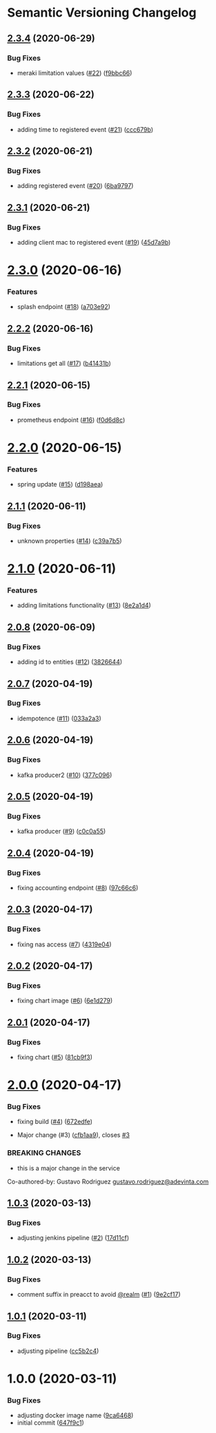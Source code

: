 # Semantic Versioning Changelog

## [2.3.4](https://github.com/esmartit/smartpoke-freeradius/compare/v2.3.3...v2.3.4) (2020-06-29)


### Bug Fixes

* meraki limitation values ([#22](https://github.com/esmartit/smartpoke-freeradius/issues/22)) ([f9bbc66](https://github.com/esmartit/smartpoke-freeradius/commit/f9bbc66b16af515cf75af2a1c4906cd69eaf9d75))

## [2.3.3](https://github.com/esmartit/smartpoke-freeradius/compare/v2.3.2...v2.3.3) (2020-06-22)


### Bug Fixes

* adding time to registered event ([#21](https://github.com/esmartit/smartpoke-freeradius/issues/21)) ([ccc679b](https://github.com/esmartit/smartpoke-freeradius/commit/ccc679bd7b8c4400d6735411c4abd2ec20ca10f8))

## [2.3.2](https://github.com/esmartit/smartpoke-freeradius/compare/v2.3.1...v2.3.2) (2020-06-21)


### Bug Fixes

* adding registered event ([#20](https://github.com/esmartit/smartpoke-freeradius/issues/20)) ([6ba9797](https://github.com/esmartit/smartpoke-freeradius/commit/6ba97971f3bed1967ed94e2a3ecccb60d93ec9d8))

## [2.3.1](https://github.com/esmartit/smartpoke-freeradius/compare/v2.3.0...v2.3.1) (2020-06-21)


### Bug Fixes

* adding client mac to registered event ([#19](https://github.com/esmartit/smartpoke-freeradius/issues/19)) ([45d7a9b](https://github.com/esmartit/smartpoke-freeradius/commit/45d7a9b726afc90173f45619bad04a5fde3a4447))

# [2.3.0](https://github.com/esmartit/smartpoke-freeradius/compare/v2.2.2...v2.3.0) (2020-06-16)


### Features

* splash endpoint ([#18](https://github.com/esmartit/smartpoke-freeradius/issues/18)) ([a703e92](https://github.com/esmartit/smartpoke-freeradius/commit/a703e92ad2d073b4ccb6e6ff220aa9b953d7ef76))

## [2.2.2](https://github.com/esmartit/smartpoke-freeradius/compare/v2.2.1...v2.2.2) (2020-06-16)


### Bug Fixes

* limitations get all ([#17](https://github.com/esmartit/smartpoke-freeradius/issues/17)) ([b41431b](https://github.com/esmartit/smartpoke-freeradius/commit/b41431b2e321e38f96ded9078aa86e587a270808))

## [2.2.1](https://github.com/esmartit/smartpoke-freeradius/compare/v2.2.0...v2.2.1) (2020-06-15)


### Bug Fixes

* prometheus endpoint ([#16](https://github.com/esmartit/smartpoke-freeradius/issues/16)) ([f0d6d8c](https://github.com/esmartit/smartpoke-freeradius/commit/f0d6d8cd87df63f41be7f09f7d45cbfede955aad))

# [2.2.0](https://github.com/esmartit/smartpoke-freeradius/compare/v2.1.1...v2.2.0) (2020-06-15)


### Features

* spring update ([#15](https://github.com/esmartit/smartpoke-freeradius/issues/15)) ([d198aea](https://github.com/esmartit/smartpoke-freeradius/commit/d198aea8644aa1ffef5a8dfe12c6d4c62a721e7b))

## [2.1.1](https://github.com/esmartit/smartpoke-freeradius/compare/v2.1.0...v2.1.1) (2020-06-11)


### Bug Fixes

* unknown properties ([#14](https://github.com/esmartit/smartpoke-freeradius/issues/14)) ([c39a7b5](https://github.com/esmartit/smartpoke-freeradius/commit/c39a7b57eb14dac25ad7a40a3d0aa92ae865eb84))

# [2.1.0](https://github.com/esmartit/smartpoke-freeradius/compare/v2.0.8...v2.1.0) (2020-06-11)


### Features

* adding limitations functionality ([#13](https://github.com/esmartit/smartpoke-freeradius/issues/13)) ([8e2a1d4](https://github.com/esmartit/smartpoke-freeradius/commit/8e2a1d4b106d67c5562542292f5f4aa24e693f8f))

## [2.0.8](https://github.com/esmartit/smartpoke-freeradius/compare/v2.0.7...v2.0.8) (2020-06-09)


### Bug Fixes

* adding id to entities ([#12](https://github.com/esmartit/smartpoke-freeradius/issues/12)) ([3826644](https://github.com/esmartit/smartpoke-freeradius/commit/3826644955dd278671085ac092c6654ecf38497e))

## [2.0.7](https://github.com/esmartit/smartpoke-freeradius/compare/v2.0.6...v2.0.7) (2020-04-19)


### Bug Fixes

* idempotence ([#11](https://github.com/esmartit/smartpoke-freeradius/issues/11)) ([033a2a3](https://github.com/esmartit/smartpoke-freeradius/commit/033a2a3ed141301db6158ffe15a60c581ac6f979))

## [2.0.6](https://github.com/esmartit/smartpoke-freeradius/compare/v2.0.5...v2.0.6) (2020-04-19)


### Bug Fixes

* kafka producer2 ([#10](https://github.com/esmartit/smartpoke-freeradius/issues/10)) ([377c096](https://github.com/esmartit/smartpoke-freeradius/commit/377c096814d1ce4eab6690e47397bb41c705acba))

## [2.0.5](https://github.com/esmartit/smartpoke-freeradius/compare/v2.0.4...v2.0.5) (2020-04-19)


### Bug Fixes

* kafka producer ([#9](https://github.com/esmartit/smartpoke-freeradius/issues/9)) ([c0c0a55](https://github.com/esmartit/smartpoke-freeradius/commit/c0c0a55e761644f1d33baadaa3e7ac5d3d506e3e))

## [2.0.4](https://github.com/esmartit/smartpoke-freeradius/compare/v2.0.3...v2.0.4) (2020-04-19)


### Bug Fixes

* fixing accounting endpoint ([#8](https://github.com/esmartit/smartpoke-freeradius/issues/8)) ([97c66c6](https://github.com/esmartit/smartpoke-freeradius/commit/97c66c6c63094a60f204a79c7592e84e61cb9f6e))

## [2.0.3](https://github.com/esmartit/smartpoke-freeradius/compare/v2.0.2...v2.0.3) (2020-04-17)


### Bug Fixes

* fixing nas access ([#7](https://github.com/esmartit/smartpoke-freeradius/issues/7)) ([4319e04](https://github.com/esmartit/smartpoke-freeradius/commit/4319e043cf2294ea5202b783538c34342368a63e))

## [2.0.2](https://github.com/esmartit/smartpoke-freeradius/compare/v2.0.1...v2.0.2) (2020-04-17)


### Bug Fixes

* fixing chart image ([#6](https://github.com/esmartit/smartpoke-freeradius/issues/6)) ([6e1d279](https://github.com/esmartit/smartpoke-freeradius/commit/6e1d279e1285e587ded89bafddb3a25d13a2e704))

## [2.0.1](https://github.com/esmartit/smartpoke-freeradius/compare/v2.0.0...v2.0.1) (2020-04-17)


### Bug Fixes

* fixing chart ([#5](https://github.com/esmartit/smartpoke-freeradius/issues/5)) ([81cb9f3](https://github.com/esmartit/smartpoke-freeradius/commit/81cb9f3a7112df45b1d23d57115991eface66901))

# [2.0.0](https://github.com/esmartit/smartpoke-freeradius/compare/v1.0.3...v2.0.0) (2020-04-17)


### Bug Fixes

* fixing build ([#4](https://github.com/esmartit/smartpoke-freeradius/issues/4)) ([672edfe](https://github.com/esmartit/smartpoke-freeradius/commit/672edfecc4d52933f6d5797c83cd277fdd3b6a27))


* Major change (#3) ([cfb1aa9](https://github.com/esmartit/smartpoke-freeradius/commit/cfb1aa9ae39ee138c2a2b090a00753dc41efe561)), closes [#3](https://github.com/esmartit/smartpoke-freeradius/issues/3)


### BREAKING CHANGES

* this is a major change in the service

Co-authored-by: Gustavo Rodriguez <gustavo.rodriguez@adevinta.com>

## [1.0.3](https://github.com/esmartit/smartpoke-freeradius/compare/v1.0.2...v1.0.3) (2020-03-13)


### Bug Fixes

* adjusting jenkins pipeline ([#2](https://github.com/esmartit/smartpoke-freeradius/issues/2)) ([17d11cf](https://github.com/esmartit/smartpoke-freeradius/commit/17d11cf12e49041d9d53c7d67e0eb400b4d52c75))

## [1.0.2](https://github.com/esmartit/smartpoke-freeradius/compare/v1.0.1...v1.0.2) (2020-03-13)


### Bug Fixes

* comment suffix in preacct to avoid [@realm](https://github.com/realm) ([#1](https://github.com/esmartit/smartpoke-freeradius/issues/1)) ([9e2cf17](https://github.com/esmartit/smartpoke-freeradius/commit/9e2cf17c35ea8b939e5321996003e0b9c9b60e40))

## [1.0.1](https://github.com/esmartit/smartpoke-freeradius/compare/v1.0.0...v1.0.1) (2020-03-11)


### Bug Fixes

* adjusting pipeline ([cc5b2c4](https://github.com/esmartit/smartpoke-freeradius/commit/cc5b2c462811125d25f56453123d9e174dbad311))

# 1.0.0 (2020-03-11)


### Bug Fixes

* adjusting docker image name ([9ca6468](https://github.com/esmartit/smartpoke-freeradius/commit/9ca646821f672a5831cb8b99b165afaae9742eed))
* initial commit ([647f9c1](https://github.com/esmartit/smartpoke-freeradius/commit/647f9c1c4ec3feaafeac17222852cb3a73c85c1a))
